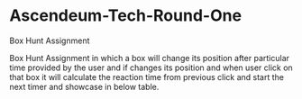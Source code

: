 # Ascendeum-Tech-Round-One
Box Hunt Assignment

Box Hunt Assignment in which a box will change its position after particular time provided by the user and if changes its position and when user click on that box it will calculate the reaction time from previous click and start the next timer and showcase in below table.
